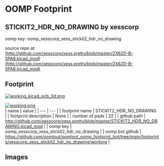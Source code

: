 # OOMP Footprint  
## STICKIT2_HDR_NO_DRAWING  by xesscorp  
  
oomp key: oomp_xesscorp_xess_stickit2_hdr_no_drawing  
  
source repo at: [http://github.com/xesscorp/xess.pretty/blob/master/ZX62D-B-5PA8.kicad_mod](http://github.com/xesscorp/xess.pretty/blob/master/ZX62D-B-5PA8.kicad_mod)  
## Footprint  
  
[![working_kicad_pcb_3d.png](working_kicad_pcb_3d_600.png)](working_kicad_pcb_3d.png)  
  
[![working.png](working_600.png)](working.png)  
| name | value | 
| --- | --- | 
| footprint name | STICKIT2_HDR_NO_DRAWING | 
| footprint description | None | 
| number of pads | 22 | 
| github path | http://github.com/xesscorp/xess.pretty/blob/master/STICKIT2_HDR_NO_DRAWING.kicad_mod | 
| oomp key | oomp_xesscorp_xess_stickit2_hdr_no_drawing | 
| oomp bot github | https://github.com/oomlout/oomlout_oomp_footprint_bot/tree/main/footprints/xesscorp_xess_stickit2_hdr_no_drawing/working | 
## Images  
